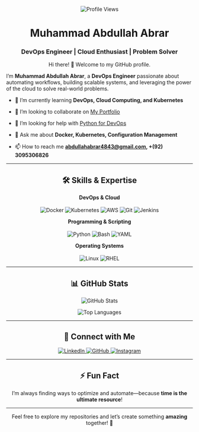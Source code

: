<p align="center">
  <img src="https://komarev.com/ghpvc/?username=Abdullah-0-3&color=brightgreen" alt="Profile Views">
</p>

<h1 align="center">Muhammad Abdullah Abrar</h1>
<h3 align="center">DevOps Engineer | Cloud Enthusiast | Problem Solver</h3>

<p align="center">
  Hi there! 👋 Welcome to my GitHub profile.

  I’m <b>Muhammad Abdullah Abrar</b>, a <b>DevOps Engineer</b> passionate about automating workflows, building scalable systems, and leveraging the power of the cloud to solve real-world problems.
</p>

- 🌱 I’m currently learning **DevOps, Cloud Computing, and Kubernetes**

- 👯 I’m looking to collaborate on [My Portfolio](https://github.com/Abdullah-0-3/Abdullah-Portfolio)

- 🤝 I’m looking for help with [Python for DevOps](https://github.com/Abdullah-0-3/Python-For-DevOps)

- 💬 Ask me about **Docker, Kubernetes, Configuration Management**

- 📫 How to reach me **abdullahabrar4843@gmail.com, +(92) 3095306826**

---

<h2 align="center">🛠️ Skills & Expertise</h2>

<p align="center">
  <b>DevOps & Cloud</b><br><br>
  <img src="https://img.shields.io/badge/-Docker-2496ED?logo=docker&logoColor=white&style=for-the-badge" alt="Docker">
  <img src="https://img.shields.io/badge/-Kubernetes-326CE5?logo=kubernetes&logoColor=white&style=for-the-badge" alt="Kubernetes">
  <img src="https://img.shields.io/badge/-AWS-FF9900?logo=amazon-aws&logoColor=white&style=for-the-badge" alt="AWS">
  <img src="https://img.shields.io/badge/-Git-F05032?logo=git&logoColor=white&style=for-the-badge" alt="Git">
  <img src="https://img.shields.io/badge/-Jenkins-D24939?logo=jenkins&logoColor=white&style=for-the-badge" alt="Jenkins">
</p>

<p align="center">
  <b>Programming & Scripting</b><br><br>
  <img src="https://img.shields.io/badge/-Python-3776AB?logo=python&logoColor=white&style=for-the-badge" alt="Python">
  <img src="https://img.shields.io/badge/-Bash-4EAA25?logo=gnu-bash&logoColor=white&style=for-the-badge" alt="Bash">
  <img src="https://img.shields.io/badge/-YAML-000000?logo=yaml&logoColor=white&style=for-the-badge" alt="YAML">
</p>

<p align="center">
  <b>Operating Systems</b><br><br>
  <img src="https://img.shields.io/badge/-Linux-FCC624?logo=linux&logoColor=black&style=for-the-badge" alt="Linux">
  <img src="https://img.shields.io/badge/-RHEL-EE0000?logo=red-hat&logoColor=white&style=for-the-badge" alt="RHEL">
</p>

---

<h2 align="center">📊 GitHub Stats</h2>

<p align="center">
  <img src="https://github-readme-stats.vercel.app/api?username=Abdullah-0-3&show_icons=true&theme=radical" alt="GitHub Stats">
</p>
<p align="center">
  <img src="https://github-readme-stats.vercel.app/api/top-langs/?username=Abdullah-0-3&layout=compact&theme=radical" alt="Top Languages">
</p>

---

<h2 align="center">🔗 Connect with Me</h2>

<p align="center">
  <a href="https://www.linkedin.com/in/muhammadabdullahabrar" target="_blank">
    <img src="https://img.shields.io/badge/-LinkedIn-0A66C2?logo=linkedin&logoColor=white&style=for-the-badge" alt="LinkedIn">
  </a>
  <a href="https://github.com/Abdullah-0-3" target="_blank">
    <img src="https://img.shields.io/badge/-GitHub-181717?logo=github&logoColor=white&style=for-the-badge" alt="GitHub">
  </a>
  <a href="https://www.instagram.com/abdullahabrar_999" target="_blank">
    <img src="https://img.shields.io/badge/-Instagram-E4405F?logo=instagram&logoColor=white&style=for-the-badge" alt="Instagram">
  </a>
</p>

</p>
</p>

---

<h2 align="center">⚡ Fun Fact</h2>

<p align="center">
  I’m always finding ways to optimize and automate—because <b>time is the ultimate resource</b>!
</p>

---

<p align="center">
  Feel free to explore my repositories and let’s create something <b>amazing</b> together! 🚀
</p>



<!--
**Abdullah-0-3/Abdullah-0-3** is a ✨ _special_ ✨ repository because its `README.md` (this file) appears on your GitHub profile.

Here are some ideas to get you started:

- 🔭 I’m currently working on ...
- 🌱 I’m currently learning ...
- 👯 I’m looking to collaborate on ...
- 🤔 I’m looking for help with ...
- 💬 Ask me about ...
- 📫 How to reach me: ...
- 😄 Pronouns: ...
- ⚡ Fun fact: ...
-->
